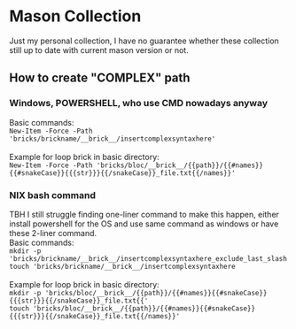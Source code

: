 # Mason Collection
Just my personal collection, I have no guarantee whether these collection still up to date with current mason version or not.

## How to create "COMPLEX" path
### Windows, POWERSHELL, who use CMD nowadays anyway
Basic commands:\
`New-Item -Force -Path 'bricks/brickname/__brick__/insertcomplexsyntaxhere'`\
\
Example for loop brick in basic directory: \
`New-Item -Force -Path 'bricks/bloc/__brick__/{{path}}/{{#names}}{{#snakeCase}}{{{str}}}{{/snakeCase}}_file.txt{{/names}}'`

### NIX bash command
TBH I still struggle finding one-liner command to make this happen, either install powershell for the OS and use same command as windows or have these 2-liner command.\
Basic commands:\
`mkdir -p 'bricks/brickname/__brick__/insertcomplexsyntaxhere_exclude_last_slash`\
`touch 'bricks/brickname/__brick__/insertcomplexsyntaxhere`\
\
Example for loop brick in basic directory: \
`mkdir -p 'bricks/bloc/__brick__/{{path}}/{{#names}}{{#snakeCase}}{{{str}}}{{/snakeCase}}_file.txt{{'`\
`touch 'bricks/bloc/__brick__/{{path}}/{{#names}}{{#snakeCase}}{{{str}}}{{/snakeCase}}_file.txt{{/names}}'`